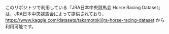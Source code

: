 このリポジトリで利用している『JRA日本中央競馬会 Horse Racing Dataset』は、JRA日本中央競馬会によって提供されており、https://www.kaggle.com/datasets/takamotoki/jra-horse-racing-dataset から利用可能です。